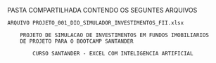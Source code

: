PASTA COMPARTILHADA CONTENDO OS SEGUNTES ARQUIVOS




	ARQUIVO PROJETO_001_DIO_SIMULADOR_INVESTIMENTOS_FII.xlsx

		PROJETO DE SIMULACAO DE INVESTIMENTOS EM FUNDOS IMOBILIARIOS
		DE PROJETO PARA O BOOTCAMP SANTANDER
			
			CURSO SANTANDER - EXCEL COM INTELIGENCIA ARTIFICIAL